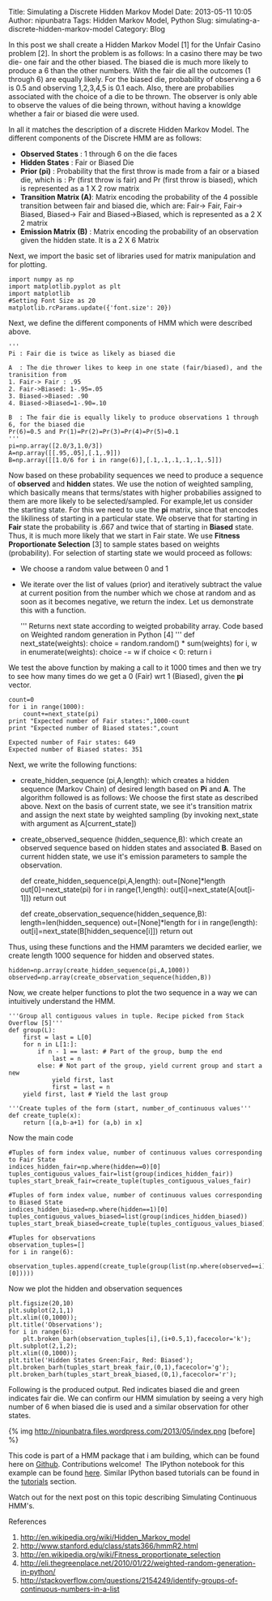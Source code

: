 Title: Simulating a Discrete Hidden Markov Model
Date: 2013-05-11 10:05
Author: nipunbatra
Tags: Hidden Markov Model, Python
Slug: simulating-a-discrete-hidden-markov-model
Category: Blog

In this post we shall create a Hidden Markov Model [1] for the Unfair
Casino problem [2]. In short the problem is as follows: In a casino
there may be two die- one fair and the other biased. The biased die is
much more likely to produce a 6 than the other numbers. With the fair
die all the outcomes (1 through 6) are equally likely. For the biased
die, probability of observing a 6 is 0.5 and observing 1,2,3,4,5 is 0.1
each. Also, there are probabilies associated with the choice of a die to
be thrown. The observer is only able to observe the values of die being
thrown, without having a knowldge whether a fair or biased die were
used.

In all it matches the description of a discrete Hidden Markov Model. The
different components of the Discrete HMM are as follows:


-   **Observed States** : 1 through 6 on the die faces
-   **Hidden States** : Fair or Biased Die
-   **Prior (pi)** : Probability that the first throw is made from a
    fair or a biased die, which is : Pr (first throw is fair) and Pr
    (first throw is biased), which is represented as a 1 X 2 row matrix
-   **Transition Matrix (A)**: Matrix encoding the probability of the 4
    possible transition between fair and biased die, which are: Fair-\>
    Fair, Fair-\> Biased, Biased-\> Fair and Biased-\>Biased, which is
    represented as a 2 X 2 matrix
-   **Emission Matrix (B)** : Matrix encoding the probability of an
    observation given the hidden state. It is a 2 X 6 Matrix


Next, we import the basic set of libraries used for matrix manipulation
and for plotting.


    import numpy as np
    import matplotlib.pyplot as plt
    import matplotlib
    #Setting Font Size as 20
    matplotlib.rcParams.update({'font.size': 20})

Next, we define the different components of HMM which were described
above.

    '''
    Pi : Fair die is twice as likely as biased die

    A  : The die thrower likes to keep in one state (fair/biased), and the tranisition from 
    1. Fair-> Fair : .95
    2. Fair->Biased: 1-.95=.05
    3. Biased->Biased: .90
    4. Biased->Biased=1-.90=.10

    B  : The fair die is equally likely to produce observations 1 through 6, for the biased die
    Pr(6)=0.5 and Pr(1)=Pr(2)=Pr(3)=Pr(4)=Pr(5)=0.1
    '''
    pi=np.array([2.0/3,1.0/3])
    A=np.array([[.95,.05],[.1,.9]])
    B=np.array([[1.0/6 for i in range(6)],[.1,.1,.1,.1,.1,.5]])


Now based on these probability sequences we need to produce a sequence
of **observed** and **hidden** states. We use the notion of weighted
sampling, which basically means that terms/states with higher
probabilies assigned to them are more likely to be selected/sampled. For
example,let us consider the starting state. For this we need to use the
**pi** matrix, since that encodes the likiliness of starting in a
particular state. We observe that for starting in **Fair** state the
probability is .667 and twice that of starting in **Biased** state.
Thus, it is much more likely that we start in Fair state. We use
**Fitness Proportionate Selection** [3] to sample states based on
weights (probability). For selection of starting state we would proceed
as follows:

-   We choose a random value between 0 and 1
-   We iterate over the list of values (prior) and iteratively subtract
    the value at current position from the number which we chose at
    random and as soon as it becomes negative, we return the index. Let
    us demonstrate this with a function.


    '''
    Returns next state according to weigted probability array. Code based on Weighted random generation in Python [4]
    '''
    def next_state(weights):
        choice = random.random() * sum(weights)
        for i, w in enumerate(weights):
            choice -= w
            if choice < 0:
                return i

We test the above function by making a call to it 1000 times and then we
try to see how many times do we get a 0 (Fair) wrt 1 (Biased), given the **pi** vector.

    count=0
    for i in range(1000):
        count+=next_state(pi)
    print "Expected number of Fair states:",1000-count
    print "Expected number of Biased states:",count

    Expected number of Fair states: 649
    Expected number of Biased states: 351


Next, we write the following functions:

-   create\_hidden\_sequence (pi,A,length): which creates a hidden
    sequence (Markov Chain) of desired length based on **Pi** and **A**.
    The algorithm followed is as follows: We choose the first state as
    described above. Next on the basis of current state, we see it's
    transition matrix and assign the next state by weighted sampling (by
    invoking next\_state with argument as A[current\_state])
-   create\_observed\_sequence (hidden\_sequence,B): which create an
    observed sequence based on hidden states and associated **B**. Based
    on current hidden state, we use it's emission parameters to sample
    the observation.


    def create_hidden_sequence(pi,A,length):
        out=[None]*length
        out[0]=next_state(pi)
        for i in range(1,length):
            out[i]=next_state(A[out[i-1]])
        return out

    def create_observation_sequence(hidden_sequence,B):
        length=len(hidden_sequence)
        out=[None]*length
        for i in range(length):
            out[i]=next_state(B[hidden_sequence[i]])
        return out

Thus, using these functions and the HMM paramters we decided earlier, we
create length 1000 sequence for hidden and observed states.

    hidden=np.array(create_hidden_sequence(pi,A,1000))
    observed=np.array(create_observation_sequence(hidden,B))

Now, we create helper functions to plot the two sequence in a way we can
intuitively understand the HMM.

    '''Group all contiguous values in tuple. Recipe picked from Stack Overflow [5]'''
    def group(L):
        first = last = L[0]
        for n in L[1:]:
            if n - 1 == last: # Part of the group, bump the end
                last = n
            else: # Not part of the group, yield current group and start a new
                yield first, last
                first = last = n
        yield first, last # Yield the last group

    '''Create tuples of the form (start, number_of_continuous values'''
    def create_tuple(x):
        return [(a,b-a+1) for (a,b) in x]

Now the main code

    #Tuples of form index value, number of continuous values corresponding to Fair State
    indices_hidden_fair=np.where(hidden==0)[0]
    tuples_contiguous_values_fair=list(group(indices_hidden_fair))
    tuples_start_break_fair=create_tuple(tuples_contiguous_values_fair)

    #Tuples of form index value, number of continuous values corresponding to Biased State
    indices_hidden_biased=np.where(hidden==1)[0]
    tuples_contiguous_values_biased=list(group(indices_hidden_biased))
    tuples_start_break_biased=create_tuple(tuples_contiguous_values_biased)

    #Tuples for observations
    observation_tuples=[]
    for i in range(6):
        observation_tuples.append(create_tuple(group(list(np.where(observed==i)[0]))))

Now we plot the hidden and observation sequences

    plt.figsize(20,10)
    plt.subplot(2,1,1)
    plt.xlim((0,1000));
    plt.title('Observations');
    for i in range(6):
        plt.broken_barh(observation_tuples[i],(i+0.5,1),facecolor='k');
    plt.subplot(2,1,2);
    plt.xlim((0,1000));
    plt.title('Hidden States Green:Fair, Red: Biased');
    plt.broken_barh(tuples_start_break_fair,(0,1),facecolor='g');
    plt.broken_barh(tuples_start_break_biased,(0,1),facecolor='r');

Following is the produced output. Red indicates biased die and green
indicates fair die. We can confirm our HMM simulation by seeing a very
high number of 6 when biased die is used and a similar observation for
other states. 

{% img http://nipunbatra.files.wordpress.com/2013/05/index.png [before] %}

This code is part of a HMM package that i am building, which can be
found here on [Github][]. Contributions welcome!  The IPython notebook
for this example can be found [here][]. Similar IPython based tutorials
can be found in the [tutorials][] section.

Watch out for the next post on this topic describing Simulating
Continuous HMM's.

References


1.  http://en.wikipedia.org/wiki/Hidden_Markov_model
2.  http://www.stanford.edu/class/stats366/hmmR2.html
3.  http://en.wikipedia.org/wiki/Fitness_proportionate_selection
4.  http://eli.thegreenplace.net/2010/01/22/weighted-random-generation-in-python/
5. http://stackoverflow.com/questions/2154249/identify-groups-of-continuous-numbers-in-a-list

 
  [Github]: https://github.com/nipunreddevil/PyHMM
  [here]: http://nbviewer.ipython.org/5558903
  [tutorials]: http://nipunbatra.github.io/tutorials

